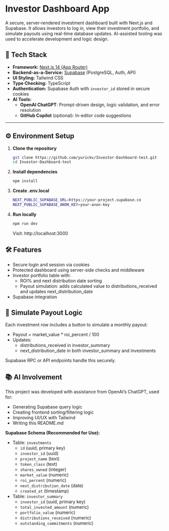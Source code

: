 # Investor Dashboard App

A secure, server-rendered investment dashboard built with Next.js and Supabase. It allows investors to log in, view their investment portfolio, and simulate payouts using real-time database updates. AI-assisted tooling was used to accelerate development and logic design.

## 🧰 Tech Stack

- **Framework:** [Next.js 14 (App Router)](https://nextjs.org)
- **Backend-as-a-Service:** [Supabase](https://supabase.com) (PostgreSQL, Auth, API)
- **UI Styling:** Tailwind CSS
- **Type Checking:** TypeScript
- **Authentication:** Supabase Auth with `investor_id` stored in secure cookies
- **AI Tools:**
  - **OpenAI ChatGPT**: Prompt-driven design, logic validation, and error resolution
  - **GitHub Copilot** (optional): In-editor code suggestions

---

## ⚙️ Environment Setup

1. **Clone the repository**

   ```bash
   git clone https://github.com/yurickv/Investor-Dashboard-test.git
   cd Investor-Dashboard-test
   ```

2. **Install dependencies**

   ```bash
   npm install
   ```

3. **Create .env.local**
   ```bash
   NEXT_PUBLIC_SUPABASE_URL=https://your-project.supabase.co
   NEXT_PUBLIC_SUPABASE_ANON_KEY=your-anon-key
   ```
4. **Run locally**
   ```bash
   npm run dev
   ```
   Visit: http://localhost:3000

## 🛠 Features

- Secure login and session via cookies
- Protected dashboard using server-side checks and middleware
- Investor portfolio table with:
  - ROI% and next distribution date sorting
  - Payout simulation: adds calculated value to distributions_received and updates next_distribution_date
- Supabase integration

## 🚀 Simulate Payout Logic

Each investment row includes a button to simulate a monthly payout:

- Payout = market_value \* roi_percent / 100
- Updates:
  - distributions_received in investor_summary
  - next_distribution_date in both investor_summary and investments

Supabase RPC or API endpoints handle this securely.

## 📚 AI Involvement

This project was developed with assistance from OpenAI’s ChatGPT, used for:

- Generating Supabase query logic
- Creating frontend sorting/filtering logic
- Improving UI/UX with Tailwind
- Writing this README.md

**Supabase Schema (Recommended for Use):**

- Table: `investments`
  - `id` (uuid, primary key)
  - `investor_id` (uuid)
  - `project_name` (text)
  - `token_class` (text)
  - `shares_owned` (integer)
  - `market_value` (numeric)
  - `roi_percent` (numeric)
  - `next_distribution_date` (date)
  - `created_at` (timestamp)
- Table: `investor_summary`
  - `investor_id` (uuid, primary key)
  - `total_invested_amount` (numeric)
  - `portfolio_value` (numeric)
  - `distributions_received` (numeric)
  - `outstanding_commitments` (numeric)
